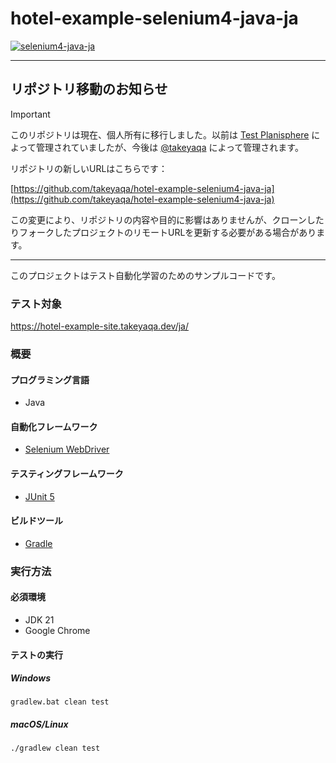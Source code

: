 # hotel-example-selenium4-java-ja

[![selenium4-java-ja](https://github.com/takeyaqa/hotel-example-selenium4-java-ja/actions/workflows/test.yml/badge.svg)](https://github.com/takeyaqa/hotel-example-selenium4-java-ja/actions/workflows/test.yml)

---

## リポジトリ移動のお知らせ

> [!IMPORTANT]
> このリポジトリは現在、個人所有に移行しました。以前は [Test Planisphere](https://github.com/testplanisphere) によって管理されていましたが、今後は [@takeyaqa](https://github.com/takeyaqa) によって管理されます。
>
> リポジトリの新しいURLはこちらです：
> 
> [https://github.com/takeyaqa/hotel-example-selenium4-java-ja](https://github.com/takeyaqa/hotel-example-selenium4-java-ja)
> 
> この変更により、リポジトリの内容や目的に影響はありませんが、クローンしたりフォークしたプロジェクトのリモートURLを更新する必要がある場合があります。

---

このプロジェクトはテスト自動化学習のためのサンプルコードです。

### テスト対象

https://hotel-example-site.takeyaqa.dev/ja/

### 概要

#### プログラミング言語

* Java

#### 自動化フレームワーク

* [Selenium WebDriver](https://www.selenium.dev/)

#### テスティングフレームワーク

* [JUnit 5](https://junit.org/junit5/)

#### ビルドツール

* [Gradle](https://gradle.org/)

### 実行方法

#### 必須環境

* JDK 21
* Google Chrome

#### テストの実行

##### Windows

```
gradlew.bat clean test
```

##### macOS/Linux

```
./gradlew clean test
```

